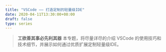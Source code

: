 ```yaml
---
title: "VSCode —— 打造定制的轻量级IDE"
date: 2020-04-11T13:30:00+08:00
draft: false
type: series
---
```


> **工欲善其事必先利其器** 本专题，将尽量详尽的介绍 VSCode 的使用技巧和技术细节，并展示如何通过优质扩展定制轻量级IDE。

